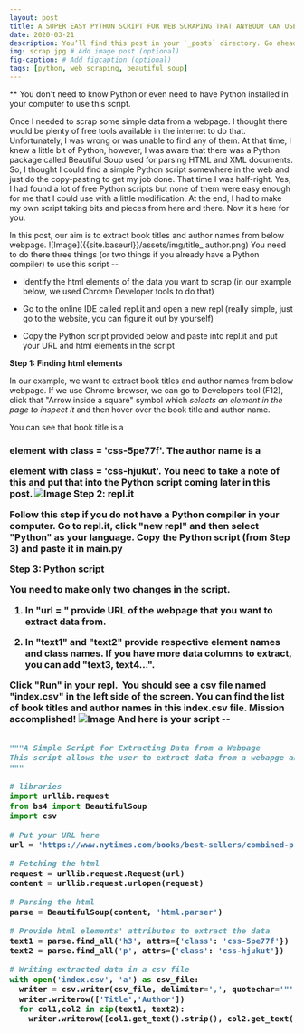 ```yaml
---
layout: post
title: A SUPER EASY PYTHON SCRIPT FOR WEB SCRAPING THAT ANYBODY CAN USE
date: 2020-03-21 
description: You’ll find this post in your `_posts` directory. Go ahead and edit it and re-build the site to see your changes. # Add post description (optional)
img: scrap.jpg # Add image post (optional)
fig-caption: # Add figcaption (optional)
tags: [python, web_scraping, beautiful_soup]
---
```

** You don't need to know Python or even need to have Python installed in your computer to use this script.

Once I needed to scrap some simple data from a webpage. I thought there would be plenty of free tools available in the internet to do that. Unfortunately, I was wrong or was unable to find any of them. At that time, I knew a little bit of Python, however, I was aware that there was a Python package called Beautiful Soup used for parsing HTML and XML documents. So, I thought I could find a simple Python script somewhere in the web and just do the copy-pasting to get my job done. That time I was half-right. Yes, I had found a lot of free Python scripts but none of them were easy enough for me that I could use with a little modification. At the end, I had to make my own script taking bits and pieces from here and there. Now it's here for you.

In this post, our aim is to extract book titles and author names from below webpage.
![Image]({{site.baseurl}}/assets/img/title_ author.png)
You need to do there three things (or two things if you already have a Python compiler) to use this script --

- Identify the html elements of the data you want to scrap (in our example below, we used Chrome Developer tools to do that)

- Go to the online IDE called repl.it and open a new repl (really simple, just go to the website, you can figure it out by yourself)

- Copy the Python script provided below and paste into repl.it and put your URL and html elements in the script

**Step 1: Finding html elements**

In our example, we want to extract book titles and author names from below webpage. If we use Chrome browser, we can go to Developers tool (F12), click that "Arrow inside a square" symbol which *selects an element in the page to inspect it* and then hover over the book title and author name.

You can see that book title is a <h3> element with class = 'css-5pe77f'. The author name is a <p> element with class = 'css-hjukut'. You need to take a note of this and put that into the Python script coming later in this post.
![Image]({{site.baseurl}}/assets/img/dev_tools.png)
**Step 2: repl.it**

Follow this step if you do not have a Python compiler in your computer. Go to repl.it, click "new repl" and then select "Python" as your language. Copy the Python script (from Step 3) and paste it in main.py

**Step 3: Python script**

You need to make only two changes in the script.

1. In "url = " provide URL of the webpage that you want to extract data from.

2. In "text1" and "text2" provide respective element names and class names. If you have more data columns to extract, you can add "text3, text4...".

Click "Run" in your repl.  You should see a csv file named "index.csv" in the left side of the screen. You can find the list of book titles and author names in this index.csv file. Mission accomplished!
![Image]({{site.baseurl}}/assets/img/csv.png)
And here is your script --

```python

"""A Simple Script for Extracting Data from a Webpage 
This script allows the user to extract data from a webapge and then export the data to a csv file with column(s).
"""

# libraries
import urllib.request
from bs4 import BeautifulSoup
import csv

# Put your URL here
url = 'https://www.nytimes.com/books/best-sellers/combined-print-and-e-book-nonfiction/'

# Fetching the html
request = urllib.request.Request(url)
content = urllib.request.urlopen(request)

# Parsing the html 
parse = BeautifulSoup(content, 'html.parser')

# Provide html elements' attributes to extract the data 
text1 = parse.find_all('h3', attrs={'class': 'css-5pe77f'})
text2 = parse.find_all('p', attrs={'class': 'css-hjukut'})

# Writing extracted data in a csv file
with open('index.csv', 'a') as csv_file:
  writer = csv.writer(csv_file, delimiter=',', quotechar='"', quoting=csv.QUOTE_ALL)
  writer.writerow(['Title','Author'])
  for col1,col2 in zip(text1, text2):
    writer.writerow([col1.get_text().strip(), col2.get_text().strip()])
	
```
